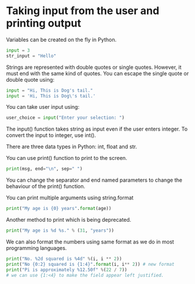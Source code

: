 # Taking input from the user and printing output

Variables can be created on the fly in Python.

```python
input = 3
str_input = "Hello"
```

Strings are represented with double quotes or single quotes. However, it must end with the same kind of quotes.
You can escape the single quote or double quote using:

```python
input = "Hi, This is Dog's tail."
input = 'Hi, This is Dog\'s tail.'
```

You can take user input using:

```python
user_choice = input("Enter your selection: ")
```

The input() function takes string as input even if the user enters integer. To convert the input to integer, use int().

There are three data types in Python: int, float and str.

You can use print() function to print to the screen.

```python
print(msg, end="\n", sep=" ")
```

You can change the separator and end named parameters to change the behaviour of the print() function.

You can print multiple arguments using string.format

```python
print("My age is {0} years".format(age))
```

Another method to print which is being deprecated.

```python
print("My age is %d %s." % (31, "years"))
```

We can also format the numbers using same format as we do in most programming languages.

```python
print("No. %2d squared is %4d" %(i, i ** 2))
print("No {0:2} squared is {1:4}".format(i, i** 2)) # new format
print("Pi is approximately %12.50f" %(22 / 7))
# we can use {1:<4} to make the field appear left justified.
```

